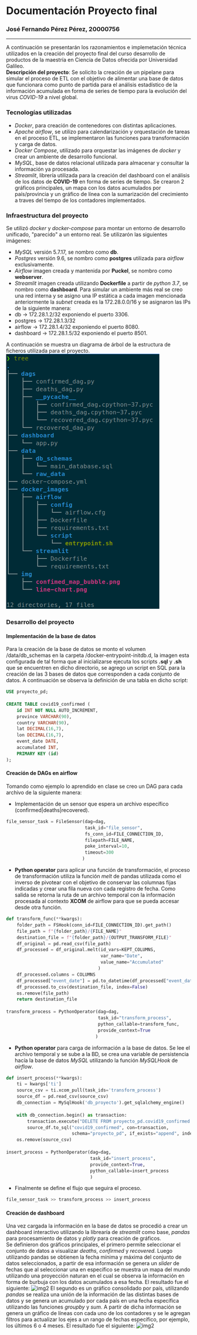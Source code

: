 # Documentación Proyecto final 
### José Fernando Pérez Pérez, 20000756  
---
A continuación se presentarán los razonamientos e implemetación técnica utilizados en la creación del proyecto final del curso desarrollo de productos de la maestría en Ciencia de Datos ofrecida por Universidad Galileo.  
**Descripción del proyecto**: Se solicito la creación de un pipelane para simular el proceso de ETL con el objetivo de alimentar una base de datos que funcionara como punto de partida para el análisis estadístico de la
información acumulada en forma de series de tiempo para la evolución del virus *COVID-19* a nivel global.

### Tecnologías utilizadas
* *Docker*, para creación de contenedores con distintas aplicaciones.
* *Apache airflow*, se utilizo para calendarización y orquestación de tareas en el proceso ETL, se implementaron las funciones para transformación y carga de datos.
* *Docker Compose*, utilizado para orquestar las imágenes de *docker* y crear un ambiente de desarrollo funcional.
* *MySQL*, base de datos relacional utilizada para almacenar y consultar la información ya procesada.
* *Streamlit*, librería utilizada para la creación del dashboard con el análisis de los datos de **COVID-19** en forma de series de tiempo. Se crearon 2 gráficos principales, un mapa con los datos acumulados por país/provincia y 
un gráfico de línea con la sumarización del crecimiento a traves del tiempo de los contadores implementados.

### Infraestructura del proyecto
Se utilizó *docker* y *docker-compose* para montar un entorno de desarrollo unificado, "parecido" a un entorno real. Se utilizarón las siguientes imágenes:
* *MySQL* versión 5.7.17, se nombro como **db**.
* *Postgres* versión 9.6, se nombro como **postgres** utilizada para *airflow* exclusivamente.
* *Airflow* imagen creada y mantenida por **Puckel**, se nombro como **webserver**.
* *Streamlit* imagen creada utilizando **Dockerfile** a partir de *python 3.7*, se nombro como **dashboard**.
Para simular un ambiente más real se creo una red interna y se asigno una IP estática a cada imagen mencionada anteriormente la *subnet* creada es la 172.28.0.0/16 y se asignaron las IPs de la siguiente manera:
* db &#8594; 172.28.1.2/32 exponiendo el puerto 3306.
* postgres &#8594; 172.28.1.3/32
* airflow &#8594; 172.28.1.4/32 exponiendo el puerto 8080.
* dashboard &#8594; 172.28.1.5/32 exponiendo el puerto 8501.

A continuación se muestra un diagrama de árbol de la estructura de ficheros utilizada para el proyecto.
![img](/proyecto_final_pd/img/project_tree.png)

### Desarrollo del proyecto
#### Implementación de la base de datos
Para la creación de la base de datos se monto el volumen /data/db_schemas en la carpeta /docker-entrypoint-initdb.d, la imagen esta configurada de tal forma que al inicializarse ejecuta los scripts **.sql** y **.sh** que se encuentren en dicho directorio, se agrego un script en SQL para la creación de las 3 bases de datos que corresponden a cada conjunto de datos. A continuación se observa la definición de una tabla en dicho script:
~~~~sql
USE proyecto_pd;

CREATE TABLE covid19_confirmed (
	id INT NOT NULL AUTO_INCREMENT,
	province VARCHAR(90),
	country VARCHAR(90),
	lat DECIMAL(16,7),
	lon DECIMAL(16,7),
	event_date DATE,
	accumulated INT,
	PRIMARY KEY (id)
);
~~~~
#### Creación de DAGs en airflow
Tomando como ejemplo lo aprendido en clase se creo un DAG para cada archivo de la siguiente manera:
* Implementación de un sensor que espera un archivo específico (confirmed|deaths|recovered).
~~~~python
file_sensor_task = FileSensor(dag=dag,
                              task_id="file_sensor",
                              fs_conn_id=FILE_CONNECTION_ID,
                              filepath=FILE_NAME,
                              poke_interval=10,
                              timeout=300
                             )
~~~~
* **Python operator** para aplicar una función de transformación, el proceso de transformación utiliza la función *melt* de pandas utilizada como el inverso de pivotear con el objetivo de conservar las columnas fijas indicadas y crear una fila nueva con cada registro de fecha. Como salida se retorna la ruta de un archivo temporal con la información procesada al contexto **XCOM** de airflow para que se pueda accesar desde otra función.
~~~python
def transform_func(**kwargs):
    folder_path = FSHook(conn_id=FILE_CONNECTION_ID).get_path()
    file_path = f"{folder_path}/{FILE_NAME}"
    destination_file = f"{folder_path}/{OUTPUT_TRANSFORM_FILE}"
    df_original = pd.read_csv(file_path)
    df_processed = df_original.melt(id_vars=KEPT_COLUMNS,
                                    var_name="Date",
                                    value_name="Accumulated"
                                   )
    df_processed.columns = COLUMNS
    df_processed["event_date"] = pd.to_datetime(df_processed["event_date"])
    df_processed.to_csv(destination_file, index=False)
    os.remove(file_path)
    return destination_file

transform_process = PythonOperator(dag=dag,
                                   task_id="transform_process",
                                   python_callable=transform_func,
                                   provide_context=True
                                  )
~~~~
* **Python operator** para carga de información a la base de datos. Se lee el archivo temporal y se sube a la BD, se crea una variable de persistencia hacía la base de datos *MySQL* utilizando la función *MySQLHook* de *airflow*.
~~~~python
def insert_process(**kwargs):
    ti = kwargs['ti']
    source_csv = ti.xcom_pull(task_ids='transform_process')
    source_df = pd.read_csv(source_csv)
    db_connection = MySqlHook('db_proyecto').get_sqlalchemy_engine()
    
    with db_connection.begin() as transaction:
        transaction.execute("DELETE FROM proyecto_pd.covid19_confirmed WHERE 1=1")
        source_df.to_sql("covid19_confirmed", con=transaction,
                         schema="proyecto_pd", if_exists="append", index=False)
    os.remove(source_csv)

insert_process = PythonOperator(dag=dag,
                                task_id="insert_process",
                                provide_context=True,
                                python_callable=insert_process
                                )
~~~~
* Finalmente se define el flujo que seguira el proceso.
~~~~python
file_sensor_task >> transform_process >> insert_process
~~~~
#### Creación de dashboard
Una vez cargada la información en la base de datos se procedió a crear un dashboard interactivo utilizando la librearía de *streamlit* como base, *pandas* para procesamiento de datos y *plotly* para creación de gráficos.  
Se definieron dos gráficos principales, el primero permite seleccionar el conjunto de datos a visualizar *deaths*, *confirmed* y *recovered*. Luego utilizando pandas se obtienen la fecha mínima y máxima del conjunto de datos seleccionados, a partir de esa información se genera un *slider* de fechas que al seleccionar una en específico se muestra un mapa del mundo utilizando una proyección naturan en el cual se observa la información en forma de burbuja con los datos acumulados a esa fecha. El resultado fue el siguiente:
![img2](/proyecto_final_pd/img/confirmed_map_bubble.png)
El segundo es un gráfico consolidado por país, utilizando *pandas* se realiza una unión de la información de las distintas bases de datos y se genera un acumulado por cada país en una fecha específica utilizando las funciones *groupby* y *sum*. A partir de dicha información se genera un gráfico de líneas con cada uno de los contadores y se le agregan filtros para actualizar los ejes a un rango de fechas específico, por ejemplo, los últimos 6 o 4 meses. El resultado fue el siguiente:
![img2](/proyecto_final_pd/img/line-chart.png)
